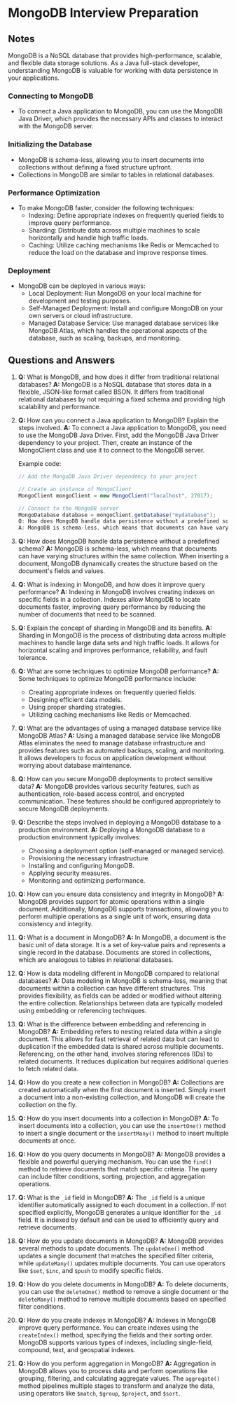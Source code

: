 # MongoDB Interview Preparation

## Notes

MongoDB is a NoSQL database that provides high-performance, scalable, and flexible data storage solutions. As a Java full-stack developer, understanding MongoDB is valuable for working with data persistence in your applications.

### Connecting to MongoDB

- To connect a Java application to MongoDB, you can use the MongoDB Java Driver, which provides the necessary APIs and classes to interact with the MongoDB server.

### Initializing the Database

- MongoDB is schema-less, allowing you to insert documents into collections without defining a fixed structure upfront.
- Collections in MongoDB are similar to tables in relational databases.

### Performance Optimization

- To make MongoDB faster, consider the following techniques:
  - Indexing: Define appropriate indexes on frequently queried fields to improve query performance.
  - Sharding: Distribute data across multiple machines to scale horizontally and handle high traffic loads.
  - Caching: Utilize caching mechanisms like Redis or Memcached to reduce the load on the database and improve response times.

### Deployment

- MongoDB can be deployed in various ways:
  - Local Deployment: Run MongoDB on your local machine for development and testing purposes.
  - Self-Managed Deployment: Install and configure MongoDB on your own servers or cloud infrastructure.
  - Managed Database Service: Use managed database services like MongoDB Atlas, which handles the operational aspects of the database, such as scaling, backups, and monitoring.

## Questions and Answers

1. **Q:** What is MongoDB, and how does it differ from traditional relational databases?
   **A:** MongoDB is a NoSQL database that stores data in a flexible, JSON-like format called BSON. It differs from traditional relational databases by not requiring a fixed schema and providing high scalability and performance.

2. **Q:** How can you connect a Java application to MongoDB? Explain the steps involved.
   **A:** To connect a Java application to MongoDB, you need to use the MongoDB Java Driver. First, add the MongoDB Java Driver dependency to your project. Then, create an instance of the MongoClient class and use it to connect to the MongoDB server.

   Example code:

   ```java
   // Add the MongoDB Java Driver dependency to your project

   // Create an instance of MongoClient
   MongoClient mongoClient = new MongoClient("localhost", 27017);

   // Connect to the MongoDB server
   MongoDatabase database = mongoClient.getDatabase("mydatabase");
   Q: How does MongoDB handle data persistence without a predefined schema?
   A: MongoDB is schema-less, which means that documents can have varying structures within the same collection. When inserting a document, MongoDB dynamically creates the structure based on the document's fields and values.
   ```

3. **Q:** How does MongoDB handle data persistence without a predefined schema?
   **A:** MongoDB is schema-less, which means that documents can have varying structures within the same collection. When inserting a document, MongoDB dynamically creates the structure based on the document's fields and values.

4. **Q:** What is indexing in MongoDB, and how does it improve query performance?
   **A:** Indexing in MongoDB involves creating indexes on specific fields in a collection. Indexes allow MongoDB to locate documents faster, improving query performance by reducing the number of documents that need to be scanned.

5. **Q:** Explain the concept of sharding in MongoDB and its benefits.
   **A:** Sharding in MongoDB is the process of distributing data across multiple machines to handle large data sets and high traffic loads. It allows for horizontal scaling and improves performance, reliability, and fault tolerance.

6. **Q:** What are some techniques to optimize MongoDB performance?
   **A:** Some techniques to optimize MongoDB performance include:

   - Creating appropriate indexes on frequently queried fields.
   - Designing efficient data models.
   - Using proper sharding strategies.
   - Utilizing caching mechanisms like Redis or Memcached.

7. **Q:** What are the advantages of using a managed database service like MongoDB Atlas?
   **A:** Using a managed database service like MongoDB Atlas eliminates the need to manage database infrastructure and provides features such as automated backups, scaling, and monitoring. It allows developers to focus on application development without worrying about database maintenance.

8. **Q:** How can you secure MongoDB deployments to protect sensitive data?
   **A:** MongoDB provides various security features, such as authentication, role-based access control, and encrypted communication. These features should be configured appropriately to secure MongoDB deployments.

9. **Q:** Describe the steps involved in deploying a MongoDB database to a production environment.
   **A:** Deploying a MongoDB database to a production environment typically involves:

   - Choosing a deployment option (self-managed or managed service).
   - Provisioning the necessary infrastructure.
   - Installing and configuring MongoDB.
   - Applying security measures.
   - Monitoring and optimizing performance.

10. **Q:** How can you ensure data consistency and integrity in MongoDB?
    **A:** MongoDB provides support for atomic operations within a single document. Additionally, MongoDB supports transactions, allowing you to perform multiple operations as a single unit of work, ensuring data consistency and integrity.

11. **Q:** What is a document in MongoDB?
    **A:** In MongoDB, a document is the basic unit of data storage. It is a set of key-value pairs and represents a single record in the database. Documents are stored in collections, which are analogous to tables in relational databases.

12. **Q:** How is data modeling different in MongoDB compared to relational databases?
    **A:** Data modeling in MongoDB is schema-less, meaning that documents within a collection can have different structures. This provides flexibility, as fields can be added or modified without altering the entire collection. Relationships between data are typically modeled using embedding or referencing techniques.

13. **Q:** What is the difference between embedding and referencing in MongoDB?
    **A:** Embedding refers to nesting related data within a single document. This allows for fast retrieval of related data but can lead to duplication if the embedded data is shared across multiple documents. Referencing, on the other hand, involves storing references (IDs) to related documents. It reduces duplication but requires additional queries to fetch related data.

14. **Q:** How do you create a new collection in MongoDB?
    **A:** Collections are created automatically when the first document is inserted. Simply insert a document into a non-existing collection, and MongoDB will create the collection on the fly.

15. **Q:** How do you insert documents into a collection in MongoDB?
    **A:** To insert documents into a collection, you can use the `insertOne()` method to insert a single document or the `insertMany()` method to insert multiple documents at once.

16. **Q:** How do you query documents in MongoDB?
    **A:** MongoDB provides a flexible and powerful querying mechanism. You can use the `find()` method to retrieve documents that match specific criteria. The query can include filter conditions, sorting, projection, and aggregation operations.

17. **Q:** What is the `_id` field in MongoDB?
    **A:** The `_id` field is a unique identifier automatically assigned to each document in a collection. If not specified explicitly, MongoDB generates a unique identifier for the `_id` field. It is indexed by default and can be used to efficiently query and retrieve documents.

18. **Q:** How do you update documents in MongoDB?
    **A:** MongoDB provides several methods to update documents. The `updateOne()` method updates a single document that matches the specified filter criteria, while `updateMany()` updates multiple documents. You can use operators like `$set`, `$inc`, and `$push` to modify specific fields.

19. **Q:** How do you delete documents in MongoDB?
    **A:** To delete documents, you can use the `deleteOne()` method to remove a single document or the `deleteMany()` method to remove multiple documents based on specified filter conditions.

20. **Q:** How do you create indexes in MongoDB?
    **A:** Indexes in MongoDB improve query performance. You can create indexes using the `createIndex()` method, specifying the fields and their sorting order. MongoDB supports various types of indexes, including single-field, compound, text, and geospatial indexes.

21. **Q:** How do you perform aggregation in MongoDB?
    **A:** Aggregation in MongoDB allows you to process data and perform operations like grouping, filtering, and calculating aggregate values. The `aggregate()` method pipelines multiple stages to transform and analyze the data, using operators like `$match`, `$group`, `$project`, and `$sort`.
